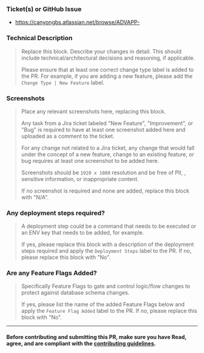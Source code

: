 ### Ticket(s) or GitHub Issue

- https://canyongbs.atlassian.net/browse/ADVAPP-

### Technical Description

> Replace this block. Describe your changes in detail. This should include technical/architectural decisions and reasoning, if applicable.
>
> Please ensure that at least one correct change type label is added to the PR. For example, if you are adding a new feature, please add the `Change Type | New Feature` label.

### Screenshots

> Place any relevant screenshots here, replacing this block.
>
> Any task from a Jira ticket labeled "New Feature", "Improvement", or "Bug" is required to have at least one screenshot added here and uploaded as a comment to the ticket.
>
> For any change not related to a Jira ticket, any change that would fall under the concept of a new feature, change to an existing feature, or bug requires at least one screenshot to be added here.
>
> Screenshots should be `1920 x 1080` resolution and be free of PII, , sensitive information, or inappropriate content.
>
> If no screenshot is required and none are added, replace this block with "N/A".

### Any deployment steps required?

> A deployment step could be a command that needs to be executed or an ENV key that needs to be added, for example.
>
> If yes, please replace this block with a description of the deployment steps required and apply the `Deployment Steps` label to the PR.
> If no, please replace this block with "No".

### Are any Feature Flags Added?

> Specifically Feature Flags to gate and control logic/flow changes to protect against database schema changes.
>
> If yes, please list the name of the added Feature Flags below and apply the `Feature Flag Added` label to the PR.
> If no, please replace this block with "No".

_______________________________________________

#### Before contributing and submitting this PR, make sure you have Read, agree, and are compliant with the [contributing guidelines](https://github.com/canyongbs/advisingapp/blob/main/README.md#contributing).
